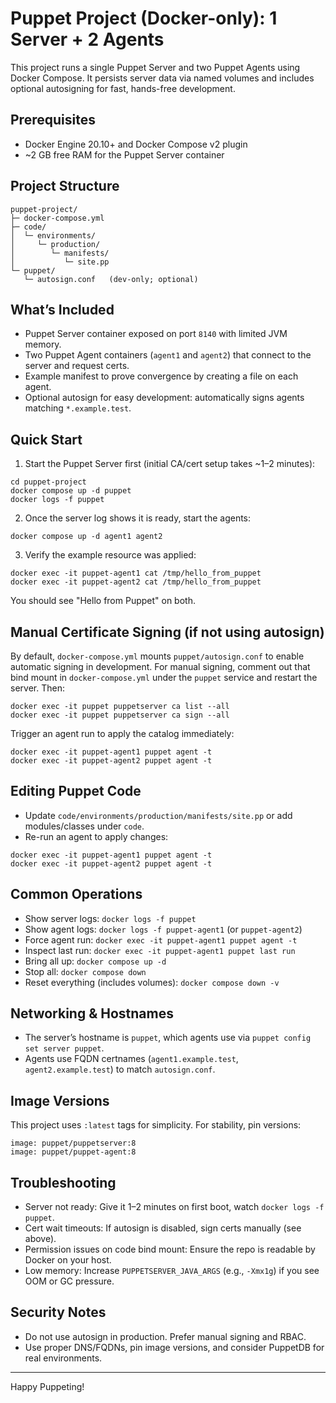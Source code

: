 # Puppet Project (Docker-only): 1 Server + 2 Agents

This project runs a single Puppet Server and two Puppet Agents using Docker Compose. It persists server data via named volumes and includes optional autosigning for fast, hands-free development.

## Prerequisites

- Docker Engine 20.10+ and Docker Compose v2 plugin
- ~2 GB free RAM for the Puppet Server container

## Project Structure

```
puppet-project/
├─ docker-compose.yml
├─ code/
│  └─ environments/
│     └─ production/
│        └─ manifests/
│           └─ site.pp
└─ puppet/
   └─ autosign.conf   (dev-only; optional)
```

## What’s Included

- Puppet Server container exposed on port `8140` with limited JVM memory.
- Two Puppet Agent containers (`agent1` and `agent2`) that connect to the server and request certs.
- Example manifest to prove convergence by creating a file on each agent.
- Optional autosign for easy development: automatically signs agents matching `*.example.test`.

## Quick Start

1) Start the Puppet Server first (initial CA/cert setup takes ~1–2 minutes):

```
cd puppet-project
docker compose up -d puppet
docker logs -f puppet
```

2) Once the server log shows it is ready, start the agents:

```
docker compose up -d agent1 agent2
```

3) Verify the example resource was applied:

```
docker exec -it puppet-agent1 cat /tmp/hello_from_puppet
docker exec -it puppet-agent2 cat /tmp/hello_from_puppet
```

You should see "Hello from Puppet" on both.

## Manual Certificate Signing (if not using autosign)

By default, `docker-compose.yml` mounts `puppet/autosign.conf` to enable automatic signing in development. For manual signing, comment out that bind mount in `docker-compose.yml` under the `puppet` service and restart the server. Then:

```
docker exec -it puppet puppetserver ca list --all
docker exec -it puppet puppetserver ca sign --all
```

Trigger an agent run to apply the catalog immediately:

```
docker exec -it puppet-agent1 puppet agent -t
docker exec -it puppet-agent2 puppet agent -t
```

## Editing Puppet Code

- Update `code/environments/production/manifests/site.pp` or add modules/classes under `code`.
- Re-run an agent to apply changes:

```
docker exec -it puppet-agent1 puppet agent -t
docker exec -it puppet-agent2 puppet agent -t
```

## Common Operations

- Show server logs: `docker logs -f puppet`
- Show agent logs: `docker logs -f puppet-agent1` (or `puppet-agent2`)
- Force agent run: `docker exec -it puppet-agent1 puppet agent -t`
- Inspect last run: `docker exec -it puppet-agent1 puppet last run`
- Bring all up: `docker compose up -d`
- Stop all: `docker compose down`
- Reset everything (includes volumes): `docker compose down -v`

## Networking & Hostnames

- The server’s hostname is `puppet`, which agents use via `puppet config set server puppet`.
- Agents use FQDN certnames (`agent1.example.test`, `agent2.example.test`) to match `autosign.conf`.

## Image Versions

This project uses `:latest` tags for simplicity. For stability, pin versions:

```
image: puppet/puppetserver:8
image: puppet/puppet-agent:8
```

## Troubleshooting

- Server not ready: Give it 1–2 minutes on first boot, watch `docker logs -f puppet`.
- Cert wait timeouts: If autosign is disabled, sign certs manually (see above).
- Permission issues on code bind mount: Ensure the repo is readable by Docker on your host.
- Low memory: Increase `PUPPETSERVER_JAVA_ARGS` (e.g., `-Xmx1g`) if you see OOM or GC pressure.

## Security Notes

- Do not use autosign in production. Prefer manual signing and RBAC.
- Use proper DNS/FQDNs, pin image versions, and consider PuppetDB for real environments.

---

Happy Puppeting!
